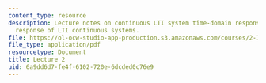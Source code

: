 ```yaml
---
content_type: resource
description: Lecture notes on continuous LTI system time-domain response and sinusoidal
  response of LTI continuous systems.
file: https://ol-ocw-studio-app-production.s3.amazonaws.com/courses/2-161-signal-processing-continuous-and-discrete-fall-2008/6a9dd6d7fe4f6102720e6dcded0c76e9_lecture_02.pdf
file_type: application/pdf
resourcetype: Document
title: Lecture 2
uid: 6a9dd6d7-fe4f-6102-720e-6dcded0c76e9
---
```

